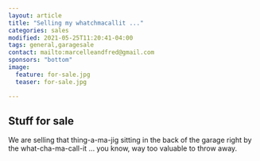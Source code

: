 ```yaml
---
layout: article
title: "Selling my whatchmacallit ..."
categories: sales
modified: 2021-05-25T11:20:41-04:00
tags: general,garagesale
contact: mailto:marcelleandfred@gmail.com
sponsors: "bottom"
image:
  feature: for-sale.jpg
  teaser: for-sale.jpg

---
```


## Stuff for sale

We are selling that thing-a-ma-jig sitting in the back of the garage right by the what-cha-ma-call-it ... you know, way too valuable to throw away.
